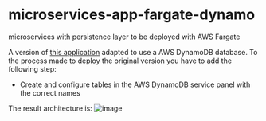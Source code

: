# microservices-app-fargate-dynamo
microservices with persistence layer to be deployed with AWS Fargate

A version of [this application](https://github.com/catedradxc/microservices-app-AWSFargate) adapted to use a AWS DynamoDB database. To the process made to deploy the original version you have to add the following step:

* Create and configure tables in the AWS DynamoDB service panel with the correct names


The result architecture is:
![image](https://user-images.githubusercontent.com/79599587/223156435-b8ffe269-15fc-4e51-828e-527b529846fc.png)
